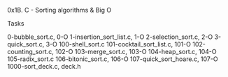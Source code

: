 0x1B. C - Sorting algorithms & Big O

Tasks

0-bubble_sort.c, 0-O
1-insertion_sort_list.c, 1-O
2-selection_sort.c, 2-O
3-quick_sort.c, 3-O
100-shell_sort.c
101-cocktail_sort_list.c, 101-O
102-counting_sort.c, 102-O
103-merge_sort.c, 103-O
104-heap_sort.c, 104-O
105-radix_sort.c
106-bitonic_sort.c, 106-O
107-quick_sort_hoare.c, 107-O
1000-sort_deck.c, deck.h
